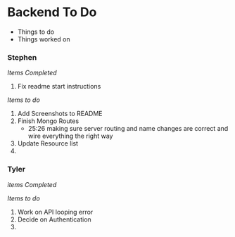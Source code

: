 # Backend To Do
- Things to do
- Things worked on


### Stephen
_Items Completed_
1. Fix readme start instructions

_Items to do_
1. Add Screenshots to README
2. Finish Mongo Routes
   - 25:26 making sure server routing and name changes are correct and wire everything the right way
3. Update Resource list
4. 


### Tyler

_items Completed_


_Items to do_
1. Work on API looping error
2. Decide on Authentication
3. 